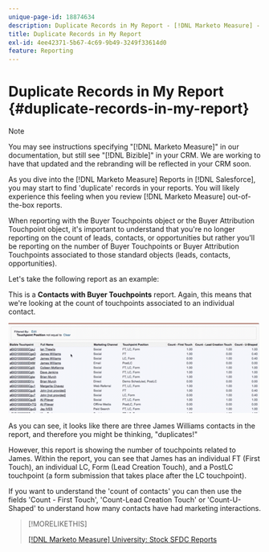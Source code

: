 ```yaml
---
unique-page-id: 18874634
description: Duplicate Records in My Report - [!DNL Marketo Measure] - Product Documentation
title: Duplicate Records in My Report
exl-id: 4ee42371-5b67-4c69-9b49-3249f33614d0
feature: Reporting
---
```

# Duplicate Records in My Report {#duplicate-records-in-my-report}

>[!NOTE]
>
>You may see instructions specifying "[!DNL Marketo Measure]" in our documentation, but still see "[!DNL Bizible]" in your CRM. We are working to have that updated and the rebranding will be reflected in your CRM soon.

As you dive into the [!DNL Marketo Measure] Reports in [!DNL Salesforce], you may start to find 'duplicate' records in your reports. You will likely experience this feeling when you review [!DNL Marketo Measure] out-of-the-box reports.

When reporting with the Buyer Touchpoints object or the Buyer Attribution Touchpoint object, it's important to understand that you're no longer reporting on the count of leads, contacts, or opportunities but rather you'll be reporting on the number of Buyer Touchpoints or Buyer Attribution Touchpoints associated to those standard objects (leads, contacts, opportunities).

Let's take the following report as an example:

This is a **Contacts with Buyer Touchpoints** report. Again, this means that we're looking at the count of touchpoints associated to an individual contact.

![](assets/1.gif)

As you can see, it looks like there are three James Williams contacts in the report, and therefore you might be thinking, "duplicates!"

However, this report is showing the number of touchpoints related to James. Within the report, you can see that James has an individual FT (First Touch), an individual LC, Form (Lead Creation Touch), and a PostLC touchpoint (a form submission that takes place after the LC touchpoint).

If you want to understand the 'count of contacts' you can then use the fields 'Count - First Touch', 'Count-Lead Creation Touch' or 'Count-U-Shaped' to understand how many contacts have had marketing interactions.

>[!MORELIKETHIS]
>
>[[!DNL Marketo Measure] University: Stock SFDC Reports](https://universityonline.marketo.com/courses/bizible-fundamentals-bizible-102/#/page/5c5cb68dfb384d0c9fb96cc4)
